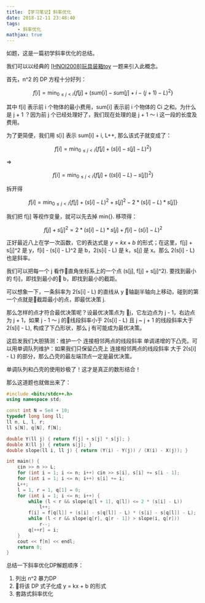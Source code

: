 ```yaml
---
title: 【学习笔记】斜率优化
date: 2018-12-11 23:48:40
tags:
    - 斜率优化
mathjax: true
---
```


如题，这是一篇初学斜率优化的总结。

我们可以以经典的 [[HNOI2008]玩具装箱toy](https://www.lydsy.com/JudgeOnline/problem.php?id=1010) 一题来引入此概念。

首先，n^2 的 DP 方程十分好列：

$$f[i] = \min_{0 \leq j < i}\{f[j] + (sum[i] - sum[j] + i - (j + 1) - L) ^ 2\}$$

其中 f[i] 表示前 i 个物体的最小费用，sum[i] 表示前 i 个物体的 Ci 之和。为什么是 j + 1 ？因为前 j 个已经处理好了，我们现在处理的是 j + 1 ～ i 这一段的长度及费用。

为了更简便，我们用 s[i] 表示 sum[i] + i, L++, 那么该式子就变成了：

$$f[i] = \min_{0 \leq j < i}\{f[j] + (s[i] - s[j] - L)^2\}$$

=>

$$f[i] = \min_{0 \leq j < i}\{f[j] + ((s[i] - L) - s[j])^2\}$$

拆开得

$$f[i] = \min_{0 \leq j < i}\{f[j] + (s[i] - L)^2 + s[j]^2 - 2 * (s[i] - L) * s[j]\}$$

我们把 f[j] 等视作变量，就可以先去掉 min{}. 移项得：

$$f[j] + s[j]^2 = 2 * (s[i] - L) * s[j] + f[i] - (s[i] - L)^2$$

正好最近八上在学一次函数，它的表达式是 $y = kx + b$ 的形式；在这里，f[j] + s[j]^2 是 y，f[i] - (s[i] - L)^2 是 b，2(s[i] - L) 是 k，s[j] 是 x。那么 2(s[i] - L) 也是斜率。

我们可以把每一个 j 看作直角坐标系上的一个点 (s[j], f[j] + s[j]^2). 要找到最小的 f[i]，即找到最小的 b，即找到最小的截距。

可以想象一下，一条斜率为 2(s[i] - L) 的直线从 y 轴副半轴向上移动，碰到的第一个点就是截距最小的点，即最优决策 j.

那么怎样的点才符合最优决策呢？设最优决策点为 j，它左边点为 j - 1，右边点为 j + 1，如果 j - 1 ～ j 的线段斜率小于 2(s[i] - L) 且 j ~ j + 1 的线段斜率大于 2(s[i] - L), 构成了下凸形状，那么 j 有可能成为最优决策。

这启发我们大胆猜测：维护一个 连接相邻两点的线段斜率 单调递增的下凸壳。可以用单调队列维护：如果我们只保留凸壳上 连接相邻两点的线段斜率 大于 2(s[i] - L) 的部分，那么凸壳的最左端顶点一定是最优决策。

单调队列和凸壳的使用妙极了！这才是真正的数形结合！

那么这道题也就做出来了：
``` c++
#include <bits/stdc++.h>
using namespace std;

const int N = 5e4 + 10;
typedef long long ll;
ll n, L, l, r;
ll s[N], q[N], f[N];

double Y(ll j) { return f[j] + s[j] * s[j]; }
double X(ll j) { return s[j]; }
double slope(ll i, ll j) { return (Y(i) - Y(j)) / (X(i) - X(j)); }

int main() {
    cin >> n >> L;
    for (int i = 1; i <= n; i++) cin >> s[i], s[i] += s[i - 1];
    for (int i = 1; i <= n; i++) s[i] += i;
    L++;
    l = 1, r = 1, q[1] = 0;
    for (int i = 1; i <= n; i++) {
        while (l < r && slope(q[l + 1], q[l]) <= 2 * (s[i] - L))
            l++;
        f[i] = f[q[l]] + (s[i] - s[q[l]] - L) * (s[i] - s[q[l]] - L);
        while (l < r && slope(q[r], q[r - 1]) > slope(i, q[r]))
            r--;
        q[++r] = i;
    }
    cout << f[n] << endl;
    return 0;
}
```

总结一下斜率优化DP解题顺序：
1. 列出 n^2 暴力DP
2. 将该 DP 式子化成 y = kx + b 的形式
3. 套路式斜率优化